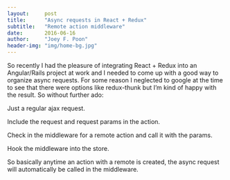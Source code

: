 ```yaml
---
layout:     post
title:      "Async requests in React + Redux"
subtitle:   "Remote action middleware"
date:       2016-06-16
author:     "Joey F. Poon"
header-img: "img/home-bg.jpg"
---
```

So recently I had the pleasure of integrating React + Redux into an Angular/Rails project at work and I needed to come up with a good way to organize async requests. For some reason I neglected to google at the time to see that there were options like redux-thunk but I’m kind of happy with the result. So without further ado:

Just a regular ajax request.

<script src="https://gist.github.com/joeypoon/ddd0ee5b8ca58ef7f7897b6177668c1c.js"></script>

Include the request and request params in the action.

<script src="https://gist.github.com/joeypoon/dd91899a25945291e6bed749342f818b.js"></script>

Check in the middleware for a remote action and call it with the params.

<script src="https://gist.github.com/joeypoon/897247cb88a0934e18bed97b1373d0d9.js"></script>

Hook the middleware into the store.

<script src="https://gist.github.com/joeypoon/7fbfd8bf65984f1f50bdc488dad36459.js"></script>

So basically anytime an action with a remote is created, the async request will automatically be called in the middleware.
